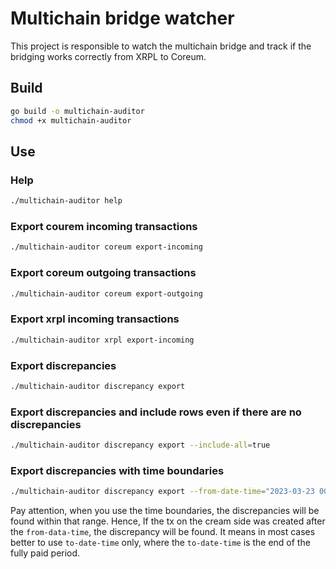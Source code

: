 # Multichain bridge watcher

This project is responsible to watch the multichain bridge and track if the bridging works
correctly from XRPL to Coreum.

## Build

```bash
go build -o multichain-auditor
chmod +x multichain-auditor
```

## Use

### Help

```bash
./multichain-auditor help
```

### Export courem incoming transactions

```bash
./multichain-auditor coreum export-incoming
```

### Export coreum outgoing transactions

```bash
./multichain-auditor coreum export-outgoing 
```

### Export xrpl incoming transactions

```bash
./multichain-auditor xrpl export-incoming
```

### Export discrepancies

```bash
./multichain-auditor discrepancy export
```

### Export discrepancies and include rows even if there are no discrepancies

```bash
./multichain-auditor discrepancy export --include-all=true
```

### Export discrepancies with time boundaries

```bash
./multichain-auditor discrepancy export --from-date-time="2023-03-23 00:00:00" --to-date-time="2023-01-01 00:00:00"
```

Pay attention, when you use the time boundaries, the discrepancies will be found within that range. Hence,
If the tx on the cream side was created after the `from-data-time`, the discrepancy will be found. It means in most cases better to 
use `to-date-time` only, where the `to-date-time` is the end of the fully paid period.
